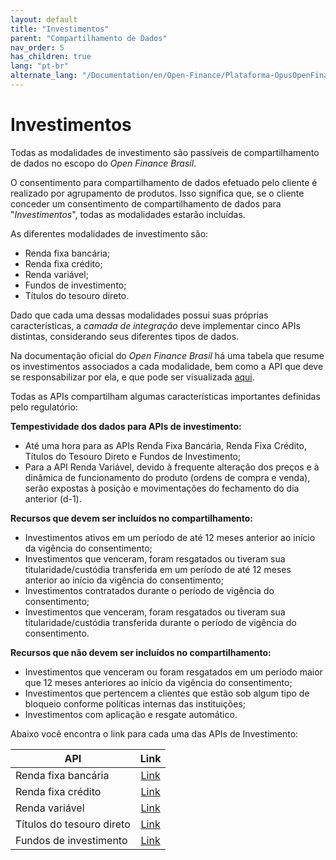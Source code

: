 ```yaml
---
layout: default
title: "Investimentos"
parent: "Compartilhamento de Dados"
nav_order: 5
has_children: true
lang: "pt-br"
alternate_lang: "/Documentation/en/Open-Finance/Plataforma-OpusOpenFinance/Integração/OOF-Investimento/"
---
```


# Investimentos

Todas as modalidades de investimento são passíveis de compartilhamento de dados no escopo do *Open Finance Brasil*.

O consentimento para compartilhamento de dados efetuado pelo cliente é realizado por agrupamento de produtos. Isso significa que, se o cliente conceder um consentimento de compartilhamento de dados para "*Investimentos*", todas as modalidades estarão incluídas.

As diferentes modalidades de investimento são:

- Renda fixa bancária;
- Renda fixa crédito;
- Renda variável;
- Fundos de investimento;
- Títulos do tesouro direto.

Dado que cada uma dessas modalidades possui suas próprias características, a *camada de integração* deve implementar cinco APIs distintas, considerando seus diferentes tipos de dados.

Na documentação oficial do *Open Finance Brasil* há uma tabela que resume os investimentos associados a cada modalidade, bem como a API que deve se responsabilizar por ela, e que pode ser visualizada [aqui][Tabela-Investimento-OFB].

Todas as APIs compartilham algumas características importantes definidas pelo regulatório:

**Tempestividade dos dados para APIs de investimento:**

- Até uma hora para as APIs Renda Fixa Bancária, Renda Fixa Crédito, Títulos do Tesouro Direto e Fundos de Investimento;
- Para a API Renda Variável, devido à frequente alteração dos preços e à dinâmica de funcionamento do produto (ordens de compra e venda), serão expostas à posição e movimentações do fechamento do dia anterior (d-1).

**Recursos que devem ser incluídos no compartilhamento:**

- Investimentos ativos em um período de até 12 meses anterior ao início da vigência do consentimento;
- Investimentos que venceram, foram resgatados ou tiveram sua titularidade/custódia transferida em um período de até 12 meses anterior ao início da vigência do consentimento;
- Investimentos contratados durante o período de vigência do consentimento;
- Investimentos que venceram, foram resgatados ou tiveram sua titularidade/custódia transferida durante o período de vigência do consentimento.

**Recursos que não devem ser incluídos no compartilhamento:**

- Investimentos que venceram ou foram resgatados em um período maior que 12 meses anteriores ao início da vigência do consentimento;
- Investimentos que pertencem a clientes que estão sob algum tipo de bloqueio conforme políticas internas das instituições;
- Investimentos com aplicação e resgate automático.

Abaixo você encontra o link para cada uma das APIs de Investimento:

|API                        |Link                     |
|---------------------------|:-----------------------:|
|Renda fixa bancária        |[Link](./dados-investimentos/dados-renda-fixa-bancaria.html)|
|Renda fixa crédito         |[Link](./dados-investimentos/dados-renda-fixa-credito.html) |
|Renda variável             |[Link](./dados-investimentos/dados-renda-variavel.html)     |
|Títulos do tesouro direto  |[Link](./dados-investimentos/dados-tesouro.html)            |
|Fundos de investimento     |[Link](./dados-investimentos/dados-fundos.html)             |

[Tabela-Investimento-OFB]: https://openfinancebrasil.atlassian.net/wiki/spaces/OF/pages/102957060/Orienta+es+-+DC+Investimentos
